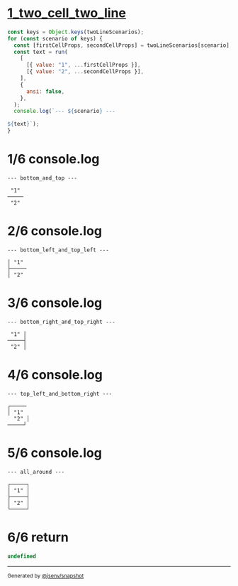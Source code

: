 # [1_two_cell_two_line](../../table_two_cell.test.mjs#L138)

```js
const keys = Object.keys(twoLineScenarios);
for (const scenario of keys) {
  const [firstCellProps, secondCellProps] = twoLineScenarios[scenario];
  const text = run(
    [
      [{ value: "1", ...firstCellProps }],
      [{ value: "2", ...secondCellProps }],
    ],
    {
      ansi: false,
    },
  );
  console.log(`--- ${scenario} ---

${text}`);
}
```

# 1/6 console.log

```console
--- bottom_and_top ---

 "1" 
─────
 "2" 
```

# 2/6 console.log

```console
--- bottom_left_and_top_left ---

│ "1" 
├─────
│ "2" 
```

# 3/6 console.log

```console
--- bottom_right_and_top_right ---

 "1" │
─────┤
 "2" │
```

# 4/6 console.log

```console
--- top_left_and_bottom_right ---

┌─────
│ "1" 
  "2" │
─────┘
```

# 5/6 console.log

```console
--- all_around ---

┌─────┐
│ "1" │
├─────┤
│ "2" │
└─────┘
```

# 6/6 return

```js
undefined
```

---

<sub>
  Generated by <a href="https://github.com/jsenv/core/tree/main/packages/independent/snapshot">@jsenv/snapshot</a>
</sub>
